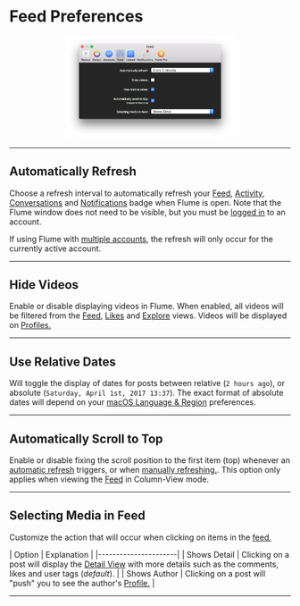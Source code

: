 # Feed Preferences

<p style="text-align: center; margin-top: 1em;"><img src="/preferences/assets/feed.png" width="60%" height="60%" /></p>

------ 

## Automatically Refresh

Choose a refresh interval to automatically refresh your [Feed](/views/feed.md), [Activity](/views/activity.md), [Conversations](/views/conversations.md) and [Notifications](/preferences/notifications.md) badge when Flume is open. Note that the Flume window does not need to be visible, but you must be [logged in](/views/login.md) to an account.

If using Flume with [multiple accounts](/preferences/accounts.md#adding-an-account-), the refresh will only occur for the currently active account.

------

## Hide Videos

Enable or disable displaying videos in Flume. When enabled, all videos will be filtered from the [Feed](/views/feed.md), [Likes](/views/likes.md) and [Explore](/views/explore.md) views. Videos will be displayed on [Profiles.](/views/profile.md)

------

## Use Relative Dates

Will toggle the display of dates for posts between relative (```2 hours ago```), or absolute (```Saturday, April 1st, 2017 13:37```). The exact format of absolute dates will depend on your [macOS Language & Region](https://support.apple.com/kb/PH18445) preferences.

------

## Automatically Scroll to Top

Enable or disable fixing the scroll position to the first item (top) whenever an [automatic refresh](#automatically-refresh) triggers, or when [manually refreshing.](/misc/keyboard-shortcuts.md). This option only applies when viewing the [Feed](/views/feed.md) in Column-View mode.

------

## Selecting Media in Feed

Customize the action that will occur when clicking on items in the [feed.](/views/Feed.md)

| Option | Explanation |
|----------------------|
| Shows Detail | Clicking on a post will display the [Detail View](/views/detailview.md) with more details such as the comments, likes and user tags (_default_). |
| Shows Author | Clicking on a post will "push" you to see the author's [Profile.](/views/profile.md) |

------